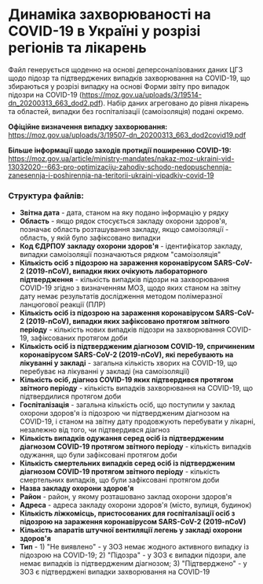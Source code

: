 # Динаміка захворюваності на COVID-19 в Україні у розрізі регіонів та лікарень
Файл генерується щоденно на основі деперсоналізованих даних ЦГЗ щодо підозр та підтверджених випадків захворювання на COVID-19, що збираються у розрізі випадку на основі Форми звіту про випадок підозри на COVID-19 (https://moz.gov.ua/uploads/3/19514-dn_20200313_663_dod2.pdf). Набір даних агреговано до рівня лікарень та областей, випадки без госпіталізації (самоізоляція) подані окремо.

**Офіційне визначення випадку захворювання:** https://moz.gov.ua/uploads/3/19507-dn_20200313_663_dod2covid19.pdf

**Більше інформації щодо заходів протидії поширенню COVID-19:** https://moz.gov.ua/article/ministry-mandates/nakaz-moz-ukraini-vid-13032020--663-pro-optimizaciju-zahodiv-schodo-nedopuschennja-zanesennja-i-poshirennja-na-teritorii-ukraini-vipadkiv-covid-19

### Структура файлів:
* **Звітна дата** - дата, станом на яку подано інформацію у рядку
* **Область**	- якщо рядок стосується закладу охорони здоров'я, позначає область розташування закладу, якщо самоізоляції - область, у якій було зафіксовано випадки
* **Код ЄДРПОУ закладу охорони здоров'я** - ідентифікатор закладу, випадки самоізоляції позначаються рядком "самоізоляція"
* **Кількість осіб з підозрою на зараження коронавірусом SARS-CoV-2 (2019-nCoV), випадки яких очікують лабораторного підтвердження** - кількість випадків підозри на захворювання COVID-19 згідно з визначенням МОЗ, щодо яких станом на звітну дату немає результатів дослідження методом полімеразної ланцюгової реакції (ПЛР)
* **Кількість осіб із підозрою на зараження коронавірусом SARS-CoV-2 (2019-nCoV), випадки яких зафіксовано протягом звітного періоду** - кількість нових випадків підозри на захворювання COVID-19, зафіксованих протягом доби
* **Кількість осіб із підтвердженим діагнозом COVID-19, спричиненим коронавірусом SARS-CoV-2 (2019-nCoV), які перебувають на лікуванні у закладі** - загальна кількість хворих на COVID-19, що перебуває на лікуванні у закладі (на самоізоляції)
* **Кількість осіб, діагноз COVID-19 яких підтвердився протягом звітного періоду** - кількість випадків захворювання на COVID-19, що підтвердилися протягом доби
* **Госпіталізація** - загальна кількість осіб, що поступили у заклад охорони здоров'я із підозрою чи підтвердженим діагнозом на COVID-19, і станом на звітну дату продовжують перебувати у лікарні, незалежно від того, чи підтвердився діагноз
* **Кількість випадків одужання серед осіб із підтвердженим діагнозом COVID-19 протягом звітного періоду** - кількість випадків одужання, що були зафіксовані протягом доби
* **Кількість смертельних випадків серед осіб із підтвердженим діагнозом COVID-19 протягом звітного періоду** - кількість смертельних випадків, що були зафіксовані протягом доби
* **Назва закладу охорони здоров'я**
* **Район** - район, у якому розташовано заклад охорони здоров'я
* **Адреса** - адреса закладу охорони здоров'я (місто, вулиця, будинок)
* **Кількість ліжкомісць, пристосованих для госпіталізації осіб з підозрою на зараження коронавірусом SARS-CoV-2 (2019-nCoV)**
* **Кількість апаратів штучної вентиляції легень у закладі охорони здоров'я**
* **Тип** - 1) "Не виявлено" - у ЗОЗ немає жодного активного випадку із підозрою на COVID-19; 2) "Підозра" - у ЗОЗ є випадки підозри, але немає випадків із підтвердженим діагнозом; 3) "Підтверджено" - у ЗОЗ є підтверджені випадки захворювання на COVID-19
